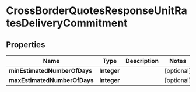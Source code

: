 

# CrossBorderQuotesResponseUnitRatesDeliveryCommitment

## Properties

Name | Type | Description | Notes
------------ | ------------- | ------------- | -------------
**minEstimatedNumberOfDays** | **Integer** |  |  [optional]
**maxEstimatedNumberOfDays** | **Integer** |  |  [optional]



